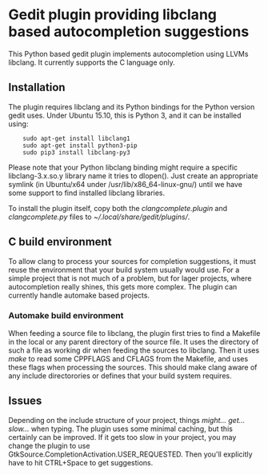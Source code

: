 # Gedit plugin providing libclang based autocompletion suggestions #

This Python based gedit plugin implements autocompletion using LLVMs libclang.
It currently supports the C language only.

## Installation ##

The plugin requires libclang and its Python bindings for the Python version
gedit uses. Under Ubuntu 15.10, this is Python 3, and it can be installed
using:

		sudo apt-get install libclang1
		sudo apt-get install python3-pip
		sudo pip3 install libclang-py3

Please note that your Python libclang binding might require a specific
libclang-3.x.so.y library name it tries to dlopen(). Just create an appropriate
symlink (in Ubuntu/x64 under /usr/lib/x86_64-linux-gnu/) until we have some
support to find installed libclang libraries.

To install the plugin itself, copy both the _clangcomplete.plugin_ and
_clangcomplete.py_ files to _~/.local/share/gedit/plugins/_.

## C build environment ##

To allow clang to process your sources for completion suggestions, it must
reuse the environment that your build system usually would use. For a simple
project that is not much of a problem, but for lager projects, where
autocompletion really shines, this gets more complex. The plugin can currently
handle automake based projects.

### Automake build environment ###

When feeding a source file to libclang, the plugin first tries to find a
Makefile in the local or any parent directory of the source file. It uses
the directory of such a file as working dir when feeding the sources to
libclang. Then it uses _make_ to read some CPPFLAGS and CFLAGS from the
Makefile, and uses these flags when processing the sources. This should make
clang aware of any include directorories or defines that your build system
requires.

## Issues ##

Depending on the include structure of your project, things _might... get...
slow..._ when typing. The plugin uses some minimal caching, but this
certainly can be improved. If it gets too slow in your project, you
may change the plugin to use GtkSource.CompletionActivation.USER_REQUESTED.
Then you'll explicitly have to hit CTRL+Space to get suggestions.
